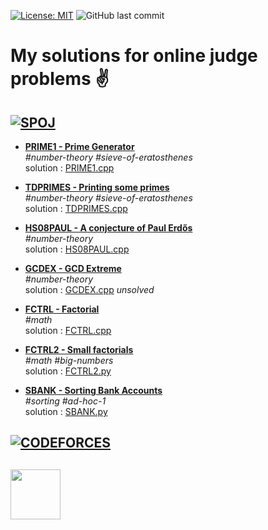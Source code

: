  [![License: MIT](https://img.shields.io/badge/License-MIT-yellow.svg)](https://opensource.org/licenses/MIT)
 ![GitHub last commit](https://img.shields.io/github/last-commit/j-tesla/online-judges)
 
# My solutions for online judge problems :v:

## [![SPOJ](https://stx1.spoj.com/gfx/2015e.png)](https://www.spoj.com/)


+ [**PRIME1  -  Prime Generator**](https://www.spoj.com/problems/PRIME1/) \
    _\#number-theory_    _\#sieve-of-eratosthenes_\
    solution : [PRIME1.cpp](spoj/PRIME1.cpp)

+ [**TDPRIMES - Printing some primes**](https://www.spoj.com/problems/TDPRIMES/) \
    _\#number-theory_     _\#sieve-of-eratosthenes_\
    solution : [TDPRIMES.cpp](spoj/TDPRIMES.cpp)

+ [**HS08PAUL - A conjecture of Paul Erdős**](https://www.spoj.com/problems/HS08PAUL/) \
    _\#number-theory_\
    solution : [HS08PAUL.cpp](spoj/HS08PAUL.cpp)

+ [**GCDEX - GCD Extreme**](https://www.spoj.com/problems/GCDEX/) \
    _\#number-theory_\
    solution : [GCDEX.cpp](spoj/GCDEX.cpp)   _unsolved_
    
+ [**FCTRL - Factorial**](https://www.spoj.com/problems/FCTRL/) \
	_\#math_\
	solution : [FCTRL.cpp](spoj/FCTRL.cpp)

+ [**FCTRL2 - Small factorials**](https://www.spoj.com/problems/FCTRL2/) \
	_\#math_	_\#big-numbers_\
	solution : [FCTRL2.py](spoj/FCTRL2.py)

+ [**SBANK - Sorting Bank Accounts**](https://www.spoj.com/problems/SBANK/) \
	_\#sorting_	_\#ad-hoc-1_\
	solution : [SBANK.py](spoj/SBANK.py)

<!--spoj end-->
    
## [![CODEFORCES](https://sta.codeforces.com/s/23672/images/codeforces-vs-coronavirus-65.png)](https://codeforces.com/)

<!--codeforces end-->

## [<img src="https://s3.amazonaws.com/codechef_shared/sites/all/themes/abessive/cc-logo.svg" height="80">](https://www.codechef.com/)

<!--codechef end-->
